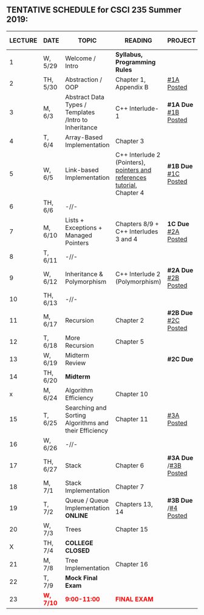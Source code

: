 

## TENTATIVE SCHEDULE for CSCI 235 Summer 2019:

LECTURE | DATE | TOPIC | READING | PROJECT | SLIDES | STUDY QUESTIONS |
------- | ---- | ----- | -------- | --------- | ------- | ------- |
1 | W, 5/29 | Welcome / Intro | **Syllabus, Programming Rules** | | [Lecture 1](Lectures/Lecture_1_Intro.pdf)
2 | TH,  5/30 | Abstraction / OOP | Chapter 1, Appendix B   | [#1A Posted](documents/Project_1A.pdf) | [Lecture 2](Lectures/Lecture2_OOP.pdf)| [OPP_SQ](documents/OPP_studyQ.pdf)
3 | M, 6/3 | Abstract Data Types / Templates /Intro to Inheritance | C++ Interlude-1 | **#1A Due** [#1B Posted](documents/Project_1B.pdf)| [Lecture 3](Lectures/Lecture3_ADT&Templates.pdf) |  [ADT_IN_SQ](documents/ADT_InheritanceQ.pdf)
4 | T, 6/4 | Array-Based Implementation | Chapter 3  |  |  [Lecture 4](Lectures/Lecture4_ArrayBag.pdf) | [ArrayBag_SQ](documents/ArrayBag_studyQ.pdf)
5 | W, 6/5 | Link-based Implementation  | C++ Interlude 2 (Pointers), [pointers and references tutorial](http://www.ntu.edu.sg/home/ehchua/programming/cpp/cp4_pointerreference.html),  Chapter 4| **#1B Due** [#1C Posted](documents/Project_1C.pdf)| [Lecture5](Lectures/Lecture5_LinkedBag.pdf) | [LinkedChain_SQ](documents/LinkedChain_studyQ.pdf)
6 | TH, 6/6 | -//-
7 | M, 6/10 | Lists + Exceptions + Managed Pointers| Chapters 8/9 + C++ Interludes 3 and 4 | **1C Due** [#2A Posted](documents/Project_2A.pdf)  |[Lecture7](Lectures/Lecture7_Lists.pdf) | [List_SQ](documents/List_studyQ.pdf)
8 | T, 6/11 | -//-|  |    | 
9 | W, 6/12 | Inheritance  & Polymorphism  | C++ Interlude 2 (Polymorphism) | **#2A Due** [#2B Posted](documents/Project_2B.pdf)| [Lecture9](Lectures/Lecture9_Polymorphism.pdf) | [Polymorphism_SQ](documents/Polymorphism_studyQ.pdf)
10 | TH, 6/13 | -//-  |  | |
11 | M, 6/17 | Recursion | Chapter 2 | **#2B Due** [#2C Posted](documents/Project_2C.pdf)| [Lecture11](Lectures/Lecture10_Recursion.pdf)|  [Recursion_SQ](documents/Recursion_studyQ.pdf)
12 | T, 6/18 | More Recursion | Chapter 5 | |  [Lecture12](Lectures/Lecture11_MoreRecursion.pdf)
13 | W, 6/19 | Midterm Review| | **#2C Due**  | [Midterm Review](Lectures/MidtermReview.pdf)
14 | TH, 6/20 |**Midterm**  |  |  |  | 
x | M, 6/24| Algorithm Efficiency | Chapter 10 | | [Lecture15](Lectures/Lecture15_AlgoEfficiency.pdf)|[AlgoEfficiency_SQ](documents/AlgoEff_studyQ.pdf)
15 | T, 6/25 | Searching and Sorting Algorithms and their Efficiency  | Chapter 11 | [#3A Posted](documents/Project_3A.pdf)|[Lecture16](Lectures/Lecture16_SearchingSorting.pdf)|[Sorting_SQ](documents/Sorting_studyQ.pdf)
16 | W, 6/26 |-//- | | 
17| TH, 6/27 | Stack | Chapter 6 | **#3A Due** /[#3B Posted](documents/Project_3B.pdf)|[Lecture18](Lectures/Lecture17_Stack.pdf)
18 | M, 7/1 |Stack Implementation | Chapter 7  |  | [Lecture19](Lectures/Lecture18_Stack_Impl.pdf)
19 | T, 7/2 | Queue / Queue Implementation **ONLINE** | Chapters 13, 14 | **#3B Due** /[#4 Posted](documents/Project_4.pdf) |[Exceptions](Lectures/Lecture19_ExceptionHandlng.pdf) [Lecture20](Lectures/Lecture19_Queue.pdf)
20 | W, 7/3 |  Trees | Chapter 15 | | 
X | TH, 7/4 | **COLLEGE CLOSED** |
21 | M, 7/8 |  Tree Implementation | Chapter 16 ||
22 | T, 7/9 | **Mock Final Exam** |
23 |<b><span style="color:red">  W, 7/10 </span></b> | <b><span style="color:red">  9:00-11:00  </span></b> | <b><span style="color:red"> FINAL EXAM </span></b> | |



